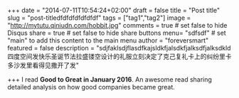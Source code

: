+++
date = "2014-07-11T10:54:24+02:00"
draft = false
title = "Post title"
slug = "post-titledfdfdfdfdfdfdf"
tags = ["tag1","tag2"]
image = "http://mytutu.qiniudn.com/hobbit.jpg"
comments = true	# set false to hide Disqus
share = true	# set false to hide share buttons
menu= "sdfsdf"		# set "main" to add this content to the main menu
author = "foreversmart"
featured = false
description = "sdjfaklsdjflasdfkajsldkfjalsdkfjalksdfjalksdkld四度空间发快乐圣诞节法拉盛镂空设计的礼服立刻决定了克己复礼卡上的纠纷里卡多沙发里看得见撒开了发"

+++
I read **Good to Great in January 2016**. An awesome read sharing detailed analysis on how good companies became great.


